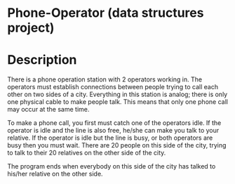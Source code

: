 # Phone-Operator (data structures project)

# Description
There is a phone operation station with 2 operators working in. The operators must establish connections between people trying to call each other on two sides of a city. Everything in this station is analog; there is only one physical cable to make people talk. This means that only one phone call may occur at the same time.

To make a phone call, you first must catch one of the operators idle. If the operator is idle and the line is also free, he/she can make you talk to your relative. If the operator is idle but the line is busy, or both operators are busy then you must wait. There are 20 people on this side of the city, trying to talk to their 20 relatives on the other side of the city.

The program ends when everybody on this side of the city has talked to his/her relative on the other side.
